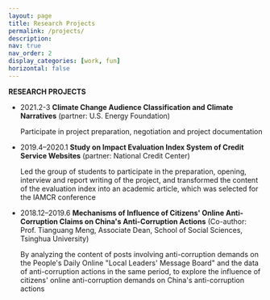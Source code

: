 ```yaml
---
layout: page
title: Research Projects
permalink: /projects/
description:
nav: true
nav_order: 2
display_categories: [work, fun]
horizontal: false
---
```


<!-- pages/projects.md -->

**RESEARCH PROJECTS**

- 2021.2-3  **Climate Change Audience Classification and Climate Narratives** (partner: U.S. Energy Foundation)

  Participate in project preparation, negotiation and project documentation

- 2019.4–2020.1 **Study on Impact Evaluation Index System of Credit Service Websites** (partner: National Credit Center)

  Led the group of students to participate in the preparation, opening, interview and report writing of the project, and transformed the content of the evaluation index into an academic article, which was selected for the IAMCR conference

- 2018.12–2019.6 **Mechanisms of Influence of Citizens' Online Anti-Corruption Claims on China's Anti-Corruption Actions** (Co-author: Prof. Tianguang Meng, Associate Dean, School of Social Sciences, Tsinghua University)

  By analyzing the content of posts involving anti-corruption demands on the People's Daily Online "Local Leaders' Message Board" and the data of anti-corruption actions in the same period, to explore the influence of citizens' online anti-corruption demands on China's anti-corruption actions
